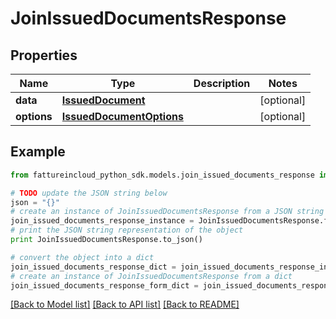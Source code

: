 # JoinIssuedDocumentsResponse


## Properties
Name | Type | Description | Notes
------------ | ------------- | ------------- | -------------
**data** | [**IssuedDocument**](IssuedDocument.md) |  | [optional] 
**options** | [**IssuedDocumentOptions**](IssuedDocumentOptions.md) |  | [optional] 

## Example

```python
from fattureincloud_python_sdk.models.join_issued_documents_response import JoinIssuedDocumentsResponse

# TODO update the JSON string below
json = "{}"
# create an instance of JoinIssuedDocumentsResponse from a JSON string
join_issued_documents_response_instance = JoinIssuedDocumentsResponse.from_json(json)
# print the JSON string representation of the object
print JoinIssuedDocumentsResponse.to_json()

# convert the object into a dict
join_issued_documents_response_dict = join_issued_documents_response_instance.to_dict()
# create an instance of JoinIssuedDocumentsResponse from a dict
join_issued_documents_response_form_dict = join_issued_documents_response.from_dict(join_issued_documents_response_dict)
```
[[Back to Model list]](../README.md#documentation-for-models) [[Back to API list]](../README.md#documentation-for-api-endpoints) [[Back to README]](../README.md)


